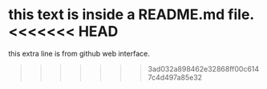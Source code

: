 this text is inside a README.md file.
<<<<<<< HEAD
=======
this extra line is from github web interface.

>>>>>>> 3ad032a898462e32868ff00c6147c4d497a85e32
